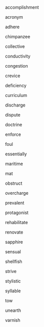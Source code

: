 accomplishment

acronym

adhere

chimpanzee

collective

conductivity

congestion

crevice

deficiency

curriculum

discharge

dispute

doctrine

enforce

foul

essentially

maritime

mat

obstruct

overcharge

prevalent

protagonist

rehabilitate

renovate

sapphire

sensual

shellfish

strive

stylistic

syllable

tow

unearth

varnish